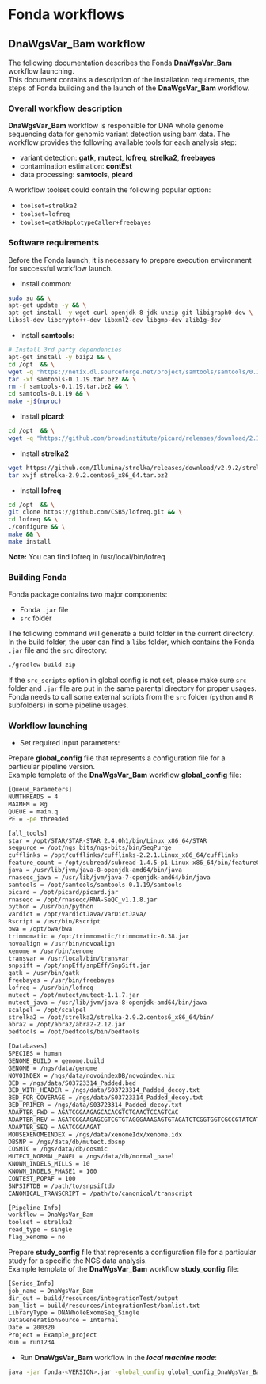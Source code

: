 # Fonda workflows

## DnaWgsVar_Bam workflow

The following documentation describes the Fonda **DnaWgsVar_Bam** workflow launching.  
This document contains a description of the installation requirements, the steps of Fonda building and the launch of the **DnaWgsVar_Bam** workflow.

### Overall workflow description

**DnaWgsVar_Bam** workflow is responsible for DNA whole genome sequencing data for genomic variant detection using bam data.
The workflow provides the following available tools for each analysis step:

- variant detection: **gatk**, **mutect**, **lofreq**, **strelka2**, **freebayes**
- contamination estimation: **contEst**
- data processing: **samtools**, **picard**

A workflow toolset could contain the following popular option:

- `toolset=strelka2`
- `toolset=lofreq`
- `toolset=gatkHaplotypeCaller+freebayes`

### Software requirements

Before the Fonda launch, it is necessary to prepare execution environment for successful workflow launch.

- Install common:

``` bash
sudo su && \
apt-get update -y && \
apt-get install -y wget curl openjdk-8-jdk unzip git libigraph0-dev \
libssl-dev libcrypto++-dev libxml2-dev libgmp-dev zlib1g-dev
```

-  Install **samtools**:

``` bash
# Install 3rd party dependencies
apt-get install -y bzip2 && \
cd /opt  && \
wget -q "https://netix.dl.sourceforge.net/project/samtools/samtools/0.1.19/samtools-0.1.19.tar.bz2" && \
tar -xf samtools-0.1.19.tar.bz2 && \
rm -f samtools-0.1.19.tar.bz2 && \
cd samtools-0.1.19 && \
make -j$(nproc)
```

-  Install **picard**:

``` bash
cd /opt  && \
wget -q "https://github.com/broadinstitute/picard/releases/download/2.10.3/picard.jar"
```

- Install **strelka2**
```bash
wget https://github.com/Illumina/strelka/releases/download/v2.9.2/strelka-2.9.2.centos6_x86_64.tar.bz2  && \
tar xvjf strelka-2.9.2.centos6_x86_64.tar.bz2
```

- Install **lofreq**
```bash
cd /opt  && \
git clone https://github.com/CSB5/lofreq.git && \
cd lofreq && \
./configure && \
make && \
make install
```
**Note:** You can find lofreq in /usr/local/bin/lofreq

### Building Fonda

Fonda package contains two major components:

- Fonda `.jar` file
- `src` folder

The following command will generate a build folder in the current directory. In the build folder, the user can find a `libs` folder, which contains the Fonda `.jar` file and the `src` directory:

``` bash
./gradlew build zip
```

If the `src_scripts` option in global config is not set, please make sure `src` folder and `.jar` file are put 
in the same parental directory for proper usages. Fonda needs to call some external scripts from the `src` folder 
(`python` and `R` subfolders) in some pipeline usages.

### Workflow launching

- Set required input parameters:

Prepare **global_config** file that represents a configuration file for a particular pipeline version.  
Example template of the **DnaWgsVar_Bam** workflow **global\_config** file:

``` bash
[Queue_Parameters]
NUMTHREADS = 4
MAXMEM = 8g
QUEUE = main.q
PE = -pe threaded

[all_tools]
star = /opt/STAR/STAR-STAR_2.4.0h1/bin/Linux_x86_64/STAR
seqpurge = /opt/ngs_bits/ngs-bits/bin/SeqPurge
cufflinks = /opt/cufflinks/cufflinks-2.2.1.Linux_x86_64/cufflinks
feature_count = /opt/subread/subread-1.4.5-p1-Linux-x86_64/bin/featureCounts
java = /usr/lib/jvm/java-8-openjdk-amd64/bin/java
rnaseqc_java = /usr/lib/jvm/java-7-openjdk-amd64/bin/java
samtools = /opt/samtools/samtools-0.1.19/samtools
picard = /opt/picard/picard.jar
rnaseqc = /opt/rnaseqc/RNA-SeQC_v1.1.8.jar
python = /usr/bin/python
vardict = /opt/VardictJava/VarDictJava/
Rscript = /usr/bin/Rscript
bwa = /opt/bwa/bwa
trimmomatic = /opt/trimmomatic/trimmomatic-0.38.jar
novoalign = /usr/bin/novoalign
xenome = /usr/bin/xenome
transvar = /usr/local/bin/transvar
snpsift = /opt/snpEff/snpEff/SnpSift.jar 
gatk = /usr/bin/gatk
freebayes = /usr/bin/freebayes
lofreq = /usr/bin/lofreq
mutect = /opt/mutect/mutect-1.1.7.jar
mutect_java = /usr/lib/jvm/java-8-openjdk-amd64/bin/java
scalpel = /opt/scalpel
strelka2 = /opt/strelka2/strelka-2.9.2.centos6_x86_64/bin/
abra2 = /opt/abra2/abra2-2.12.jar
bedtools = /opt/bedtools/bin/bedtools

[Databases]
SPECIES = human
GENOME_BUILD = genome.build
GENOME = /ngs/data/genome
NOVOINDEX = /ngs/data/novoindexDB/novoindex.nix
BED = /ngs/data/S03723314_Padded.bed
BED_WITH_HEADER = /ngs/data/S03723314_Padded_decoy.txt
BED_FOR_COVERAGE = /ngs/data/S03723314_Padded_decoy.txt
BED_PRIMER = /ngs/data/S03723314_Padded_decoy.txt
ADAPTER_FWD = AGATCGGAAGAGCACACGTCTGAACTCCAGTCAC
ADAPTER_REV = AGATCGGAAGAGCGTCGTGTAGGGAAAGAGTGTAGATCTCGGTGGTCGCCGTATCATT
ADAPTER_SEQ = AGATCGGAAGAT
MOUSEXENOMEINDEX = /ngs/data/xenomeIdx/xenome.idx
DBSNP = /ngs/data/db/mutect.dbsnp
COSMIC = /ngs/data/db/cosmic
MUTECT_NORMAL_PANEL = /ngs/data/db/mormal_panel
KNOWN_INDELS_MILLS = 10
KNOWN_INDELS_PHASE1 = 100
CONTEST_POPAF = 100
SNPSIFTDB = /path/to/snpsiftdb
CANONICAL_TRANSCRIPT = /path/to/canonical/transcript

[Pipeline_Info]
workflow = DnaWgsVar_Bam
toolset = strelka2
read_type = single
flag_xenome = no
```

Prepare **study_config** file that represents a configuration file for a particular study for a specific the NGS data analysis.  
Example template of the **DnaWgsVar_Bam** workflow **study\_config** file:

``` bash
[Series_Info]
job_name = DnaWgsVar_Bam
dir_out = build/resources/integrationTest/output
bam_list = build/resources/integrationTest/bamlist.txt
LibraryType = DNAWholeExomeSeq_Single
DataGenerationSource = Internal
Date = 200320
Project = Example_project
Run = run1234

```

- Run **DnaWgsVar_Bam** workflow in the **_local machine mode_**:

``` bash
java -jar fonda-<VERSION>.jar -global_config global_config_DnaWgsVar_Bam_v1.1.txt -study_config config_DnaWgsVar_Bam_test.txt -local
```

